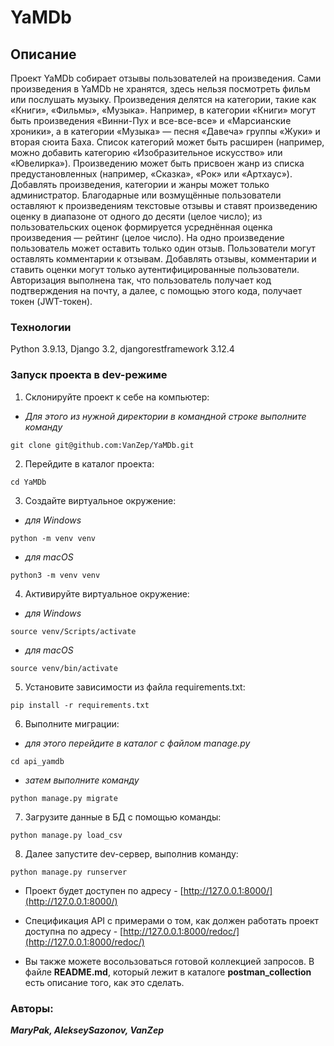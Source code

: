 # YaMDb

## Описание
Проект YaMDb собирает отзывы пользователей на произведения. Сами произведения в YaMDb не хранятся, здесь нельзя посмотреть фильм или послушать музыку.
Произведения делятся на категории, такие как «Книги», «Фильмы», «Музыка». Например, в категории «Книги» могут быть произведения «Винни-Пух и все-все-все» и «Марсианские хроники», а в категории «Музыка» — песня «Давеча» группы «Жуки» и вторая сюита Баха. Список категорий может быть расширен (например, можно добавить категорию «Изобразительное искусство» или «Ювелирка»). 
Произведению может быть присвоен жанр из списка предустановленных (например, «Сказка», «Рок» или «Артхаус»). 
Добавлять произведения, категории и жанры может только администратор.
Благодарные или возмущённые пользователи оставляют к произведениям текстовые отзывы и ставят произведению оценку в диапазоне от одного до десяти (целое число); из пользовательских оценок формируется усреднённая оценка произведения — рейтинг (целое число). На одно произведение пользователь может оставить только один отзыв.
Пользователи могут оставлять комментарии к отзывам.
Добавлять отзывы, комментарии и ставить оценки могут только аутентифицированные пользователи.
Авторизация выполнена так, что пользователь получает код подтверждения на почту, а далее, с помощью этого кода, получает токен (JWT-токен).

### Технологии
Python 3.9.13, Django 3.2, djangorestframework 3.12.4

### Запуск проекта в dev-режиме
1. Склонируйте проект к себе на компьютер:
+ *Для этого из нужной директории в командной строке выполните команду*
```
git clone git@github.com:VanZep/YaMDb.git
```
2. Перейдите в каталог проекта:
```
cd YaMDb
```
3. Создайте виртуальное окружение:
+ *для Windows*
```
python -m venv venv
```
+ *для macOS*
```
python3 -m venv venv
```
4. Активируйте виртуальное окружение:
+ *для Windows*
```
source venv/Scripts/activate
```
+ *для macOS*
```
source venv/bin/activate
```
5. Установите зависимости из файла requirements.txt:
```
pip install -r requirements.txt
```
6. Выполните миграции:
+ *для этого перейдите в каталог с файлом manage.py*
```
cd api_yamdb
```
+ *затем выполните команду*
```
python manage.py migrate
```
7. Загрузите данные в БД с помощью команды:
```
python manage.py load_csv
```
8. Далее запустите dev-сервер, выполнив команду:
```
python manage.py runserver
```
- Проект будет доступен по адресу - [http://127.0.0.1:8000/](http://127.0.0.1:8000/)

- Спецификация API с примерами о том, как должен работать проект доступна по адресу - [http://127.0.0.1:8000/redoc/](http://127.0.0.1:8000/redoc/)

- Вы также можете восользоваться готовой коллекцией запросов. В файле **README.md**, который лежит в каталоге **postman_collection** есть описание того, как это сделать.

### Авторы:
***MaryPak, AlekseySazonov, VanZep***
